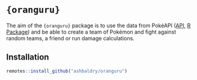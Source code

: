 # `{oranguru}`

The aim of the `{oranguru}` package is to use the data from PokéAPI ([API](https://pokeapi.co/), [R Package](https://github.com/ashbaldry/pokeapi)) and be able to create a team of Pokémon and fight against random teams, a friend or run damage calculations.

## Installation

```r
remotes::install_github("ashbaldry/oranguru")
```
